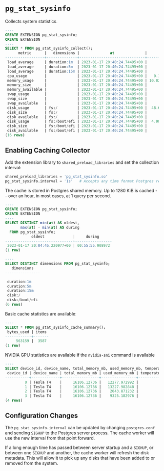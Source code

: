 # `pg_stat_sysinfo`

Collects system statistics.

```sql
----
CREATE EXTENSION pg_stat_sysinfo;
CREATE EXTENSION
----
SELECT * FROM pg_stat_sysinfo_collect();
      metric      |   dimensions |              at              |       value
------------------+--------------+------------------------------+--------------------
 load_average     | duration:1m  | 2023-01-17 20:40:24.74495+00 |       4.3427734375
 load_average     | duration:5m  | 2023-01-17 20:40:24.74495+00 |        2.740234375
 load_average     | duration:15m | 2023-01-17 20:40:24.74495+00 |           2.390625
 cpu_usage        |              | 2023-01-17 20:40:24.74495+00 |   0.12653848528862
 memory_usage     |              | 2023-01-17 20:40:24.74495+00 | 10.022946522725185
 memory_size      |              | 2023-01-17 20:40:24.74495+00 |         7966543872
 memory_available |              | 2023-01-17 20:40:24.74495+00 |         7168061440
 swap_usage       |              | 2023-01-17 20:40:24.74495+00 |                  0
 swap_size        |              | 2023-01-17 20:40:24.74495+00 |                  0
 swap_available   |              | 2023-01-17 20:40:24.74495+00 |                  0
 disk_usage       | fs:/         | 2023-01-17 20:40:24.74495+00 |  48.68292833372914
 disk_size        | fs:/         | 2023-01-17 20:40:24.74495+00 |        66404147200
 disk_available   | fs:/         | 2023-01-17 20:40:24.74495+00 |        34076663808
 disk_usage       | fs:/boot/efi | 2023-01-17 20:40:24.74495+00 |  4.986992082951202
 disk_size        | fs:/boot/efi | 2023-01-17 20:40:24.74495+00 |          109422592
 disk_available   | fs:/boot/efi | 2023-01-17 20:40:24.74495+00 |          103965696
(16 rows)

```

## Enabling Caching Collector

Add the extension library to `shared_preload_libraries` and set the collection
interval:

```python
shared_preload_libraries = 'pg_stat_sysinfo.so'
pg_stat_sysinfo.interval = '1s'   # Accepts any time format Postgres recognizes
```

The cache is stored in Postgres shared memory. Up to 1280 KiB is cached -- over
an hour, in most cases, at 1 query per second.

```sql
----
CREATE EXTENSION pg_stat_sysinfo;
CREATE EXTENSION
----
SELECT DISTINCT min(at) AS oldest,
       max(at) - min(at) AS during
  FROM pg_stat_sysinfo;
            oldest             |     during
-------------------------------+-----------------
 2023-01-17 20:04:46.220977+00 | 00:55:55.908972
(1 row)

----
SELECT DISTINCT dimensions FROM pg_stat_sysinfo;
   dimensions
----------------

 duration:1m
 duration:5m
 duration:15m
 disk:/
 disk:/boot/efi
(6 rows)

```

Basic cache statistics are available:

```sql
----
SELECT * FROM pg_stat_sysinfo_cache_summary();
 bytes_used | items
------------+-------
     563159 |  3587
(1 row)

```

NVIDIA GPU statistics are available if the `nvidia-smi` command is available

```sql
----
SELECT device_id, device_name, total_memory_mb, used_memory_mb, temperature_c from pg_gpu_info();
 device_id | device_name | total_memory_mb | used_memory_mb | temperature_c 
-----------+-------------+-----------------+----------------+---------------
         0 | Tesla T4    |     16106.12736 |   12277.972992 |            59
         1 | Tesla T4    |     16106.12736 |   13227.982848 |            58
         2 | Tesla T4    |     16106.12736 |    2043.871232 |            56
         3 | Tesla T4    |     16106.12736 |    9325.182976 |            53
(4 rows)
```
## Configuration Changes

The `pg_stat_sysinfo.interval` can be updated by changing `postgres.conf` and
sending `SIGHUP` to the Postgres server process. The cache worker will use the
new interval from that point forward.

If a long enough time has passed between server startup and a `SIGHUP`, or
between one `SIGHUP` and another, the cache worker will refresh the disk
metadata. This will allow it to pick up any disks that have been added to or
removed from the system.
